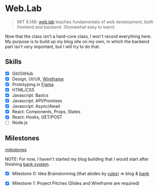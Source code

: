 # Web.Lab

> MIT 6.148: [web.lab](https://weblab.mit.edu/) teaches fundamentals of web
> development, both frontend and backend. (Somewhat easy to learn)

Now that the class isn't a hard-core class, I won't record everything here.
My purpose is to build up my blog site on my own, in which the backend part isn't
very important, but I will try to do that.

## Skills

* [x] Git/GitHub
* [x] Design, UI/UX, [Wireframe](https://balsamiq.com/learn/articles/what-are-wireframes/)
* [x] Prototyping in [Figma](https://www.figma.com/)
* [x] HTML/CSS
* [x] Javascript: Basics
* [x] Javascript: API/Promises
* [x] Javascript: Async/Await
* [x] React: Components, Props, States
* [x] React: Hooks, GET/POST
* [ ] Node.js

## Milestones

[milestones](https://weblab.mit.edu/about/#milestones)

NOTE: For now, I haven't started my blog building that I would start after
finishing [bank system](https://github.com/ds-lab2/frontend).

* [x] Milestone 0: Idea Brainstorming (that abides by [rules](https://weblab.mit.edu/about/#rules)) => blog & [bank](https://github.com/ds-lab2/bank)
* [x] Milestone 1: Project Pitches (Slides and Wireframe are required)

